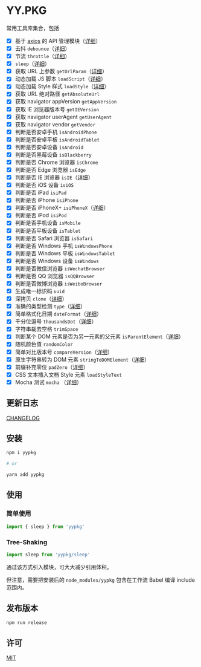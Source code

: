 # YY.PKG

常用工具库集合，包括

- [x] 基于 [axios](https://github.com/axios/axios) 的 API 管理模块（[详细](./docs/api.md)）
- [x] 去抖 `debounce`（[详细](./core/debounce.js)）
- [x] 节流 `throttle`（[详细](./core/throttle.js)）
- [x] `sleep`（[详细](./core/sleep.js)）
- [x] 获取 URL 上参数 `getUrlParam`（[详细](./core/get-url-param.js)）
- [x] 动态加载 JS 脚本 `loadScript`（[详细](./core/load-script.js)）
- [x] 动态加载 Style 样式 `loadStyle`（[详细](./core/load-style.js)）
- [x] 获取 URL 绝对路径 `getAbsoluteUrl`
- [x] 获取 navigator appVersion `getAppVersion`
- [x] 获取 IE 浏览器版本号 `getIEVersion`
- [x] 获取 navigator userAgent `getUserAgent`
- [x] 获取 navigator vendor `getVendor`
- [x] 判断是否安卓手机 `isAndroidPhone`
- [x] 判断是否安卓平板 `isAndroidTablet`
- [x] 判断是否安卓设备 `isAndroid`
- [x] 判断是否黑莓设备 `isBlackberry`
- [x] 判断是否 Chrome 浏览器 `isChrome`
- [x] 判断是否 Edge 浏览器 `isEdge`
- [x] 判断是否 IE 浏览器 `isIE`（[详细](./core/is-ie.js)）
- [x] 判断是否 iOS 设备 `isiOS`
- [x] 判断是否 iPad `isiPad`
- [x] 判断是否 iPhone `isiPhone`
- [x] 判断是否 iPhoneX+ `isiPhoneX`（[详细](./core/is-iPhoneX.js)）
- [x] 判断是否 iPod `isiPod`
- [x] 判断是否手机设备 `isMobile`
- [x] 判断是否平板设备 `isTablet`
- [x] 判断是否 Safari 浏览器 `isSafari`
- [x] 判断是否 Windows 手机 `isWindowsPhone`
- [x] 判断是否 Windows 平板 `isWindowsTablet`
- [x] 判断是否 Windows 设备 `isWindows`
- [x] 判断是否微信浏览器 `isWechatBrowser`
- [x] 判断是否 QQ 浏览器 `isQQBrowser`
- [x] 判断是否微博浏览器 `isWeiboBrowser`
- [x] 生成唯一标识码 `uuid`
- [x] 深拷贝 `clone`（[详细](./core/clone.js)）
- [x] 准确的类型检测 `type`（[详细](./core/type.js)）
- [x] 简单格式化日期 `dateFormat`（[详细](./core/date-format.js)）
- [x] 千分位逗号 `thousandsDot`（[详细](./core/thousands-dot.js)）
- [x] 字符串裁去空格 `trimSpace`
- [x] 判断某个 DOM 元素是否为另一元素的父元素 `isParentElement`（[详细](./core/is-parent-element.js)）
- [x] 随机颜色值 `randomColor`
- [x] 简单对比版本号 `compareVersion`（[详细](./core/compare-version.js)）
- [x] 原生字符串转为 DOM 元素 `stringToDOMElement`（[详细](./core/string-to-domelement.js)）
- [x] 前缀补充零位 `padZero`（[详细](./core/pad-zero.js)）
- [x] CSS 文本插入文档 Style 元素 `loadStyleText`
- [x] Mocha 测试 `mocha` （[详细](./docs/mocha.md)）

## 更新日志

[CHANGELOG](./CHANGELOG.md)

## 安装

```sh
npm i yypkg

# or

yarn add yypkg
```

## 使用

### 简单使用

```js
import { sleep } from 'yypkg'
```

### Tree-Shaking

```js
import sleep from 'yypkg/sleep'
```

通过该方式引入模块，可大大减少引用体积。

但注意，需要把安装后的 `node_modules/yypkg` 包含在工作流 Babel 编译 include 范围内。

## 发布版本

```sh
npm run release
```

## 许可

[MIT](./LICENSE)
